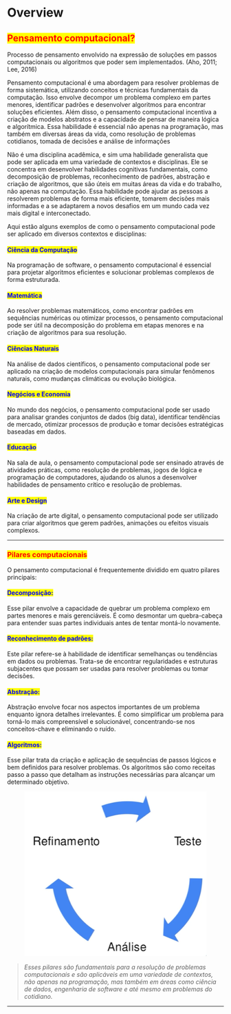 # Overview

## <mark style="color:red;">Pensamento computacional?</mark>

Processo de pensamento envolvido na expressão de soluções em passos computacionais ou algoritmos que poder sem implementados. (Aho, 2011; Lee, 2016)

Pensamento computacional é uma abordagem para resolver problemas de forma sistemática, utilizando conceitos e técnicas fundamentais da computação. Isso envolve decompor um problema complexo em partes menores, identificar padrões e desenvolver algoritmos para encontrar soluções eficientes. Além disso, o pensamento computacional incentiva a criação de modelos abstratos e a capacidade de pensar de maneira lógica e algorítmica. Essa habilidade é essencial não apenas na programação, mas também em diversas áreas da vida, como resolução de problemas cotidianos, tomada de decisões e análise de informações

Não é uma disciplina acadêmica, e sim uma habilidade generalista que pode ser aplicada em uma variedade de contextos e disciplinas. Ele se concentra em desenvolver habilidades cognitivas fundamentais, como decomposição de problemas, reconhecimento de padrões, abstração e criação de algoritmos, que são úteis em muitas áreas da vida e do trabalho, não apenas na computação. Essa habilidade pode ajudar as pessoas a resolverem problemas de forma mais eficiente, tomarem decisões mais informadas e a se adaptarem a novos desafios em um mundo cada vez mais digital e interconectado.

Aqui estão alguns exemplos de como o pensamento computacional pode ser aplicado em diversos contextos e disciplinas:

#### <mark style="color:blue;">**Ciência da Computação**</mark>&#x20;

Na programação de software, o pensamento computacional é essencial para projetar algoritmos eficientes e solucionar problemas complexos de forma estruturada.

#### <mark style="color:blue;">**Matemática**</mark>

&#x20;Ao resolver problemas matemáticos, como encontrar padrões em sequências numéricas ou otimizar processos, o pensamento computacional pode ser útil na decomposição do problema em etapas menores e na criação de algoritmos para sua resolução.

#### <mark style="color:blue;">**Ciências Naturais**</mark>

Na análise de dados científicos, o pensamento computacional pode ser aplicado na criação de modelos computacionais para simular fenômenos naturais, como mudanças climáticas ou evolução biológica.

#### <mark style="color:blue;">**Negócios e Economia**</mark>&#x20;

No mundo dos negócios, o pensamento computacional pode ser usado para analisar grandes conjuntos de dados (big data), identificar tendências de mercado, otimizar processos de produção e tomar decisões estratégicas baseadas em dados.

#### <mark style="color:blue;">**Educação**</mark>&#x20;

Na sala de aula, o pensamento computacional pode ser ensinado através de atividades práticas, como resolução de problemas, jogos de lógica e programação de computadores, ajudando os alunos a desenvolver habilidades de pensamento crítico e resolução de problemas.

#### <mark style="color:blue;">**Arte e Design**</mark>&#x20;

Na criação de arte digital, o pensamento computacional pode ser utilizado para criar algoritmos que gerem padrões, animações ou efeitos visuais complexos.

***

### <mark style="color:red;">Pilares computacionais</mark>

O pensamento computacional é frequentemente dividido em quatro pilares principais:

#### <mark style="color:blue;">**Decomposição:**</mark>&#x20;

Esse pilar envolve a capacidade de quebrar um problema complexo em partes menores e mais gerenciáveis. É como desmontar um quebra-cabeça para entender suas partes individuais antes de tentar montá-lo novamente.

#### <mark style="color:blue;">**Reconhecimento de padrões:**</mark>&#x20;

Este pilar refere-se à habilidade de identificar semelhanças ou tendências em dados ou problemas. Trata-se de encontrar regularidades e estruturas subjacentes que possam ser usadas para resolver problemas ou tomar decisões.

#### <mark style="color:blue;">**Abstração:**</mark>&#x20;

Abstração envolve focar nos aspectos importantes de um problema enquanto ignora detalhes irrelevantes. É como simplificar um problema para torná-lo mais compreensível e solucionável, concentrando-se nos conceitos-chave e eliminando o ruído.

#### <mark style="color:blue;">**Algoritmos:**</mark>&#x20;

Esse pilar trata da criação e aplicação de sequências de passos lógicos e bem definidos para resolver problemas. Os algoritmos são como receitas passo a passo que detalham as instruções necessárias para alcançar um determinado objetivo.

<figure><img src=".gitbook/assets/image (4) (1) (1) (1).png" alt=""><figcaption></figcaption></figure>

> _Esses pilares são fundamentais para a resolução de problemas computacionais e são aplicáveis em uma variedade de contextos, não apenas na programação, mas também em áreas como ciência de dados, engenharia de software e até mesmo em problemas do cotidiano._

***
